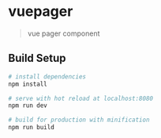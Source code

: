 # vuepager

> vue pager component

## Build Setup

``` bash
# install dependencies
npm install

# serve with hot reload at localhost:8080
npm run dev

# build for production with minification
npm run build
```
